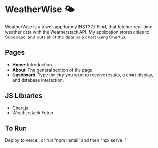 # WeatherWise 🌤️

WeatherWise is a a web app for my INST377 Final, that fetches real-time weather data with the Weatherstack API. My application stores cities to Supabase, and puts all of the data on a chart using Chart.js.

## Pages
- **Home**: Introduction
- **About**: The general section of the page
- **Dashboard**: Type the city you want to receive results, a chart display, and database interaction.

## JS Libraries
- Chart.js
- Weatherstack Fetch

## To Run
Deploy to Vercel, or run "npm install" and then "npx serve ."